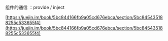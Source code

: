 组件的通信 ：provide / inject

[https://juejin.im/book/5bc844166fb9a05cd676ebca/section/5bc845435188255c533655f4](https://juejin.im/book/5bc844166fb9a05cd676ebca/section/5bc845435188255c533655f4)



